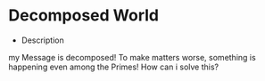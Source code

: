 Decomposed World
===================

* Description

my Message is decomposed! To make matters worse, something is happening even among the Primes! How can i solve this?
